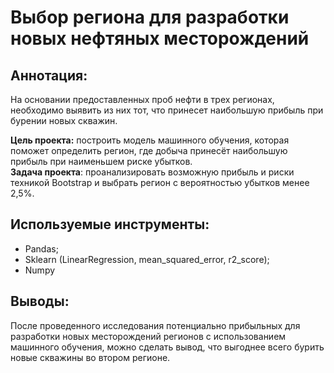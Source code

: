# Выбор региона для разработки новых нефтяных месторождений

## Аннотация:
На основании предоставленных проб нефти в трех регионах, необходимо выявить из них тот, что принесет наибольшую прибыль при бурении новых скважин. 

**Цель проекта:** построить модель машинного обучения, которая поможет определить регион, где добыча принесёт наибольшую прибыль при наименьшем риске убытков. \
**Задача проекта**: проанализировать возможную прибыль и риски техникой Bootstrap и выбрать регион с вероятностью убытков менее 2,5%.

## Используемые инструменты:
- Pandas; 
- Sklearn (LinearRegression, mean_squared_error, r2_score);
- Numpy

## Выводы:
После проведенного исследования потенциально прибыльных для разработки новых месторождений регионов с использованием машинного обучения, можно сделать вывод, что выгоднее всего бурить новые скважины во втором регионе.
